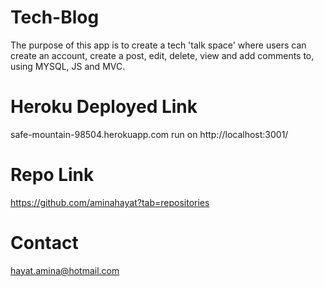 # Tech-Blog

The purpose of this app is to create a tech 'talk space' where users can create an account, create a post, edit, delete, view and add comments to, using MYSQL, JS and MVC.


# Heroku Deployed Link
safe-mountain-98504.herokuapp.com
run on http://localhost:3001/



# Repo Link
https://github.com/aminahayat?tab=repositories


# Contact
hayat.amina@hotmail.com